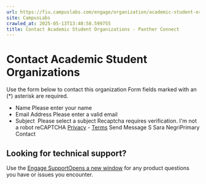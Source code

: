 ```yaml
---
url: https://fiu.campuslabs.com/engage/organization/academic-student-organizations/contact
site: CampusLabs
crawled_at: 2025-05-13T13:40:58.599755
title: Contact Academic Student Organizations - Panther Connect
---
```


# Contact Academic Student Organizations
Use the form below to contact this organization
Form fields marked with an (*) asterisk are required.
* Name
Please enter your name
* Email Address
Please enter a valid email
* Subject
​
Please select a subject
Recaptcha requires verification. 
I'm not a robot
reCAPTCHA
[Privacy](https://www.google.com/intl/en/policies/privacy/) - [Terms](https://www.google.com/intl/en/policies/terms/)
Send Message
S
Sara NegriPrimary Contact
## Looking for technical support?
Use the [Engage SupportOpens a new window](http://support.anthology.com) for any product questions you have or issues you encounter.
